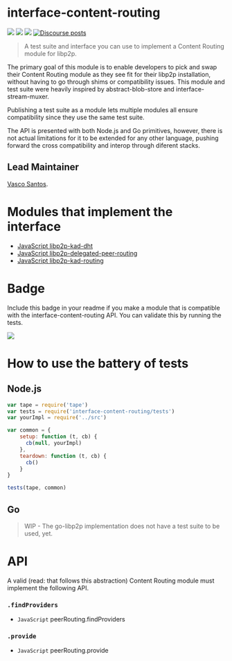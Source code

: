 interface-content-routing
=====================

[![](https://img.shields.io/badge/made%20by-Protocol%20Labs-blue.svg?style=flat-square)](http://protocol.ai)
[![](https://img.shields.io/badge/project-libp2p-yellow.svg?style=flat-square)](http://libp2p.io/)
[![](https://img.shields.io/badge/freenode-%23libp2p-yellow.svg?style=flat-square)](http://webchat.freenode.net/?channels=%23libp2p)
[![Discourse posts](https://img.shields.io/discourse/https/discuss.libp2p.io/posts.svg)](https://discuss.libp2p.io)

> A test suite and interface you can use to implement a Content Routing module for libp2p.

The primary goal of this module is to enable developers to pick and swap their Content Routing module as they see fit for their libp2p installation, without having to go through shims or compatibility issues. This module and test suite were heavily inspired by abstract-blob-store and interface-stream-muxer.

Publishing a test suite as a module lets multiple modules all ensure compatibility since they use the same test suite.

The API is presented with both Node.js and Go primitives, however, there is not actual limitations for it to be extended for any other language, pushing forward the cross compatibility and interop through diferent stacks.

## Lead Maintainer

[Vasco Santos](https://github.com/vasco-santos).

# Modules that implement the interface

- [JavaScript libp2p-kad-dht](https://github.com/libp2p/js-libp2p-kad-dht)
- [JavaScript libp2p-delegated-peer-routing](https://github.com/libp2p/js-libp2p-delegated-peer-routing)
- [JavaScript libp2p-kad-routing](https://github.com/libp2p/js-libp2p-kad-routing)

# Badge

Include this badge in your readme if you make a module that is compatible with the interface-content-routing API. You can validate this by running the tests.

![](https://raw.githubusercontent.com/libp2p/interface-content-routing/master/img/badge.png)

# How to use the battery of tests

## Node.js

```javascript
var tape = require('tape')
var tests = require('interface-content-routing/tests')
var yourImpl = require('../src')

var common = {
    setup: function (t, cb) {
      cb(null, yourImpl)
    },
    teardown: function (t, cb) {
      cb()
    }
}

tests(tape, common)
```

## Go

> WIP - The go-libp2p implementation does not have a test suite to be used, yet.

# API

A valid (read: that follows this abstraction) Content Routing module must implement the following API.

### `.findProviders`

- `JavaScript` peerRouting.findProviders

### `.provide`

- `JavaScript` peerRouting.provide
